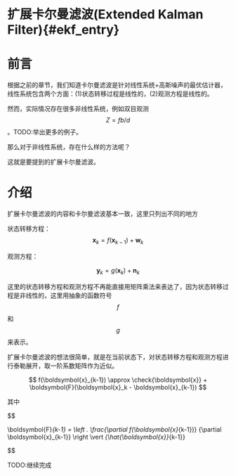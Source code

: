 扩展卡尔曼滤波(Extended Kalman Filter){#ekf_entry}
===============================================


# 前言

根据之前的章节，我们知道卡尔曼滤波是针对线性系统+高斯噪声的最优估计器，线性系统包含两个方面：(1)状态转移过程是线性的，(2)观测方程是线性的。

然而，实际情况存在很多非线性系统，例如双目观测 $$ Z=fb/d $$。TODO:举出更多的例子。

那么对于非线性系统，存在什么样的方法呢？

这就是要提到的扩展卡尔曼滤波。



# 介绍

扩展卡尔曼滤波的内容和卡尔曼滤波基本一致，这里只列出不同的地方

状态转移方程：
$$
\boldsymbol{x}_{k} = f(\boldsymbol{x}_{k-1}) + \boldsymbol{w}_k
$$

观测方程：

$$
\boldsymbol{y}_k = g(\boldsymbol{x}_k) + \boldsymbol{n}_k
$$

这里的状态转移方程和观测方程不再能直接用矩阵乘法来表达了，因为状态转移过程是非线性的，这里用抽象的函数符号 $$ f $$ 和 $$ g $$ 来表示。

扩展卡尔曼滤波的想法很简单，就是在当前状态下，对状态转移方程和观测方程进行泰勒展开，取一阶系数矩阵作为近似。

$$
f(\boldsymbol{x}_{k-1}) \approx \check{\boldsymbol{x}} + \boldsymbol{F}(\boldsymbol{x}_k - \boldsymbol{x}_{k-1})
$$

其中

$$

\boldsymbol{F}_{k-1} = \left . \frac{\partial f(\boldsymbol{x}_{k-1})} {\partial \boldsymbol{x}_{k-1}} \right \vert  _{\hat{\boldsymbol{x}}_{k-1}}

$$


TODO:继续完成


